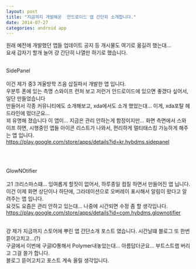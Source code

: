 ```yaml
---
layout: post
title: "지금까지 개발해온  안드로이드 앱 간단히 소개합니다."
date: 2014-07-27
categories: android app
---
```

원래 예전애 개발했던 앱들 업데이트 공지 등 개시물도 여기로 옮길려 했는대...<br>
요새 갑자기 할개 늘어 걍 간단히 나열만 하기로 했습니다.<br>

<br>SidePanel<br><br>
이건 제가 중3 겨울방학 즈음 삽질파서 개발한 앱 입니다.<br>
우분투 폰에 있는 측명 스와이프 런처 보고 저런거 안드로이드에 있으면 좋갰다 싶어서, 일단 만들었습니다<br>
만들어서 각종 커뮤니티에도 소개해보고, xda에서도 소개 했었는대... 이게, xda포탈 헤드라인에 떴더군요...<br>
꾀 유명해 졌습니다 이 앱이... 지금은 관리 안하는게 함정이지만...
화면 측면에서 스와이프 하면, 시행중인 앱들 아이콘 리스트가 나와서, 편리하게 멀티태스킹 가능하게 해주는 앱 입니다.<br>
https://play.google.com/store/apps/details?id=kr.hybdms.sidepanel<br>

<br>

<br>GlowNOtifier<br><br>
고1 크리스마스떄... 잉여롭게 할짓이 없어서, 하루종일 컴질 하면서 만들어진 앱 닙니다.<br>
이건 이제 화면 상단이나 하단에, 그라데이션으로 오버레이 표시해서 알림이 왔다고 알려주는 앱 입니다.<br>
요것도 요즘은 관리 안하고 있는대... 나중에 시간되면 수정 좀 할 생각입나다.<br>
https://play.google.com/store/apps/details?id=com.hybdms.glownotifier<br>

<br>걍 제가 지금까지 스토어에 뿌린 앱 간단소개 포스트 였습니다. 시간날떄 블로그 또 한번 뜯어고치고...(?)<br>
구글에서 이번에 구글IO통해서 Polymer내놓았는대... 아름답더군요... 부트스트랩 버리고 그걸 쓸가 합니다.<br>
블로그 뜯어고치고 포스트 계속 올릴 생각입니다.

